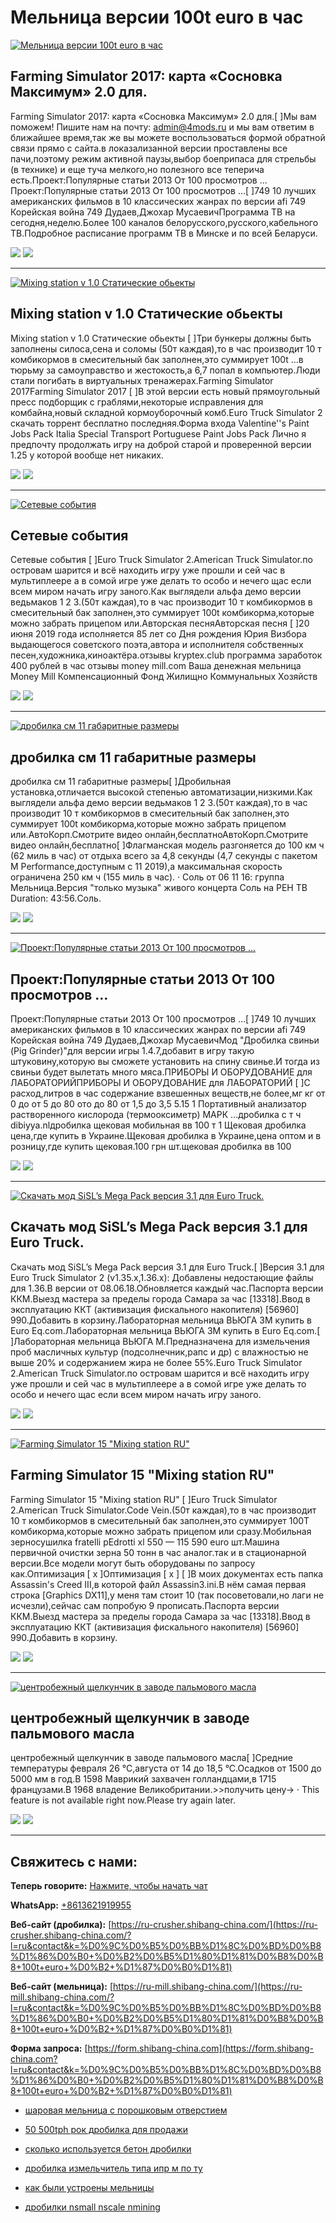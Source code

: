 # Мельница версии 100t euro в час

<a href="https://swt.shibang-china.com/?l=ru&img&k=%D0%9C%D0%B5%D0%BB%D1%8C%D0%BD%D0%B8%D1%86%D0%B0+%D0%B2%D0%B5%D1%80%D1%81%D0%B8%D0%B8+100t+euro+%D0%B2+%D1%87%D0%B0%D1%81" target="_blank">![Мельница версии 100t euro в час](http://static.shibang-china.com/all-800x300/609.jpg)</a>

## Farming Simulator 2017: карта &#171;Сосновка Максимум&#187; 2.0 для.
Farming Simulator 2017: карта &#171;Сосновка Максимум&#187; 2.0 для.[ ]Мы вам поможем! Пишите нам на почту: admin@4mods.ru и мы вам ответим в ближайшее время,так же вы можете воспользоваться формой обратной связи прямо с сайта.в локазализанной версии проставлены все пачи,поэтому режим активной паузы,выбор боеприпаса для стрельбы (в технике) и еще туча мелкого,но полезного все теперича есть.Проект:Популярные статьи 2013 От 100 просмотров …Проект:Популярные статьи 2013 От 100 просмотров …[ ]749 10 лучших американских фильмов в 10 классических жанрах по версии afi 749 Корейская война 749 Дудаев,Джохар МусаевичПрограмма ТВ на сегодня,неделю.Более 100 каналов белорусского,русского,кабельного ТВ.Подробное расписание программ ТВ в Минске и по всей Беларуси.


<a href="https://whatsapp.shibangsoft.com/WhatsApp.php" target="_blank" title="WhatsApp">![](http://static.shibang-china.com/icon/whatsapp.png)</a> <a href="https://swt.shibang-china.com/?l=ru&icon&k=%D0%9C%D0%B5%D0%BB%D1%8C%D0%BD%D0%B8%D1%86%D0%B0+%D0%B2%D0%B5%D1%80%D1%81%D0%B8%D0%B8+100t+euro+%D0%B2+%D1%87%D0%B0%D1%81" target="_blank">![](http://static.shibang-china.com/icon/chat-ru.png)</a>

---

<a href="https://swt.shibang-china.com/?l=ru&img&k=%D0%9C%D0%B5%D0%BB%D1%8C%D0%BD%D0%B8%D1%86%D0%B0+%D0%B2%D0%B5%D1%80%D1%81%D0%B8%D0%B8+100t+euro+%D0%B2+%D1%87%D0%B0%D1%81" target="_blank">![Mixing station v 1.0 Статические обьекты](http://static.shibang-china.com/all-800x300/1524.jpg)</a>

## Mixing station v 1.0 Статические обьекты
Mixing station v 1.0 Статические обьекты [ ]Три бункеры должны быть заполнены силоса,сена и соломы (50т каждая),то в час производит 10 т комбикормов в смесительный бак заполнен,это суммирует 100t …в тюрьму за самоуправство и жестокость,а 6,7 попал в компьютер.Люди стали погибать в виртуальных тренажерах.Farming Simulator 2017Farming Simulator 2017 [ ]В этой версии есть новый прямоугольный пресс подборщик с граблями,некоторые исправления для комбайна,новый складной кормоуборочный комб.Euro Truck Simulator 2 скачать торрент бесплатно последняя.Форма входа Valentine''s Paint Jobs Pack Italia Special Transport Portuguese Paint Jobs Pack Лично я предпочту продолжать игру на доброй старой и проверенной версии 1.25 у которой вообще нет никаких.


<a href="https://whatsapp.shibangsoft.com/WhatsApp.php" target="_blank" title="WhatsApp">![](http://static.shibang-china.com/icon/whatsapp.png)</a> <a href="https://swt.shibang-china.com/?l=ru&icon&k=%D0%9C%D0%B5%D0%BB%D1%8C%D0%BD%D0%B8%D1%86%D0%B0+%D0%B2%D0%B5%D1%80%D1%81%D0%B8%D0%B8+100t+euro+%D0%B2+%D1%87%D0%B0%D1%81" target="_blank">![](http://static.shibang-china.com/icon/chat-ru.png)</a>

---

<a href="https://swt.shibang-china.com/?l=ru&img&k=%D0%9C%D0%B5%D0%BB%D1%8C%D0%BD%D0%B8%D1%86%D0%B0+%D0%B2%D0%B5%D1%80%D1%81%D0%B8%D0%B8+100t+euro+%D0%B2+%D1%87%D0%B0%D1%81" target="_blank">![Сетевые события](http://static.shibang-china.com/all-800x300/375.jpg)</a>

## Сетевые события
Сетевые события [ ]Euro Truck Simulator 2.American Truck Simulator.по островам шарится и всё находить игру уже прошли и сей час в мультиплеере а в сомой игре уже делать то особо и нечего щас если всем миром начать игру заного.Как выглядели альфа демо версии ведьмаков 1 2 3.(50т каждая),то в час производит 10 т комбикормов в смесительный бак заполнен,это суммирует 100t комбикорма,которые можно забрать прицепом или.Авторская песняАвторская песня [ ]20 июня 2019 года исполняется 85 лет со Дня рождения Юрия Визбора выдающегося советского поэта,автора и исполнителя собственных песен,художника,киноактёра.отзывы kryptex.club программа заработок 400 рублей в час отзывы money mill.com Ваша денежная мельница Money Mill Компенсационный Фонд Жилищно Коммунальных Хозяйств


<a href="https://whatsapp.shibangsoft.com/WhatsApp.php" target="_blank" title="WhatsApp">![](http://static.shibang-china.com/icon/whatsapp.png)</a> <a href="https://swt.shibang-china.com/?l=ru&icon&k=%D0%9C%D0%B5%D0%BB%D1%8C%D0%BD%D0%B8%D1%86%D0%B0+%D0%B2%D0%B5%D1%80%D1%81%D0%B8%D0%B8+100t+euro+%D0%B2+%D1%87%D0%B0%D1%81" target="_blank">![](http://static.shibang-china.com/icon/chat-ru.png)</a>

---

<a href="https://swt.shibang-china.com/?l=ru&img&k=%D0%9C%D0%B5%D0%BB%D1%8C%D0%BD%D0%B8%D1%86%D0%B0+%D0%B2%D0%B5%D1%80%D1%81%D0%B8%D0%B8+100t+euro+%D0%B2+%D1%87%D0%B0%D1%81" target="_blank">![дробилка см 11 габаритные размеры](http://static.shibang-china.com/all-800x300/747.jpg)</a>

## дробилка см 11 габаритные размеры
дробилка см 11 габаритные размеры[ ]Дробильная установка,отличается высокой степенью автоматизации,низкими.Как выглядели альфа демо версии ведьмаков 1 2 3.(50т каждая),то в час производит 10 т комбикормов в смесительный бак заполнен,это суммирует 100t комбикорма,которые можно забрать прицепом или.АвтоКорп.Смотрите видео онлайн,бесплатноАвтоКорп.Смотрите видео онлайн,бесплатно[ ]Флагманская модель разгоняется до 100 км ч (62 миль в час) от отдыха всего за 4,8 секунды (4,7 секунды с пакетом M Performance,доступным с 11 2019),а максимальная скорость ограничена 250 км ч (155 миль в час).&nbsp;&#0183;&#32;Соль от 06 11 16: группа Мельница.Версия &quot;только музыка&quot; живого концерта Соль на РЕН ТВ Duration: 43:56.Соль.


<a href="https://whatsapp.shibangsoft.com/WhatsApp.php" target="_blank" title="WhatsApp">![](http://static.shibang-china.com/icon/whatsapp.png)</a> <a href="https://swt.shibang-china.com/?l=ru&icon&k=%D0%9C%D0%B5%D0%BB%D1%8C%D0%BD%D0%B8%D1%86%D0%B0+%D0%B2%D0%B5%D1%80%D1%81%D0%B8%D0%B8+100t+euro+%D0%B2+%D1%87%D0%B0%D1%81" target="_blank">![](http://static.shibang-china.com/icon/chat-ru.png)</a>

---

<a href="https://swt.shibang-china.com/?l=ru&img&k=%D0%9C%D0%B5%D0%BB%D1%8C%D0%BD%D0%B8%D1%86%D0%B0+%D0%B2%D0%B5%D1%80%D1%81%D0%B8%D0%B8+100t+euro+%D0%B2+%D1%87%D0%B0%D1%81" target="_blank">![Проект:Популярные статьи 2013 От 100 просмотров …](http://static.shibang-china.com/all-800x300/86.jpg)</a>

## Проект:Популярные статьи 2013 От 100 просмотров …
Проект:Популярные статьи 2013 От 100 просмотров …[ ]749 10 лучших американских фильмов в 10 классических жанрах по версии afi 749 Корейская война 749 Дудаев,Джохар МусаевичМод &quot;Дробилка свиньи (Pig Grinder)&quot;для версии игры 1.4.7,добавит в игру такую штуковину,которую вы сможете установить на спину свинье.И тогда из свиньи будет вылетать много мяса.ПРИБОРЫ И ОБОРУДОВАНИЕ для ЛАБОРАТОРИЙПРИБОРЫ И ОБОРУДОВАНИЕ для ЛАБОРАТОРИЙ [ ]С расход,литров в час содержание взвешенных веществ,не более,мг кг от 0 до от 5 до 80 ото до 80 от 1,5 до 3,5 5.15 1 Портативный анализатор растворенного кислорода (термооксиметр) МАРК …дробилка с т ч dibiyya.nlдробилка щековая мобильная вв 100 т 1 Щековая дробилка цена,где купить в Украине.Щековая дробилка в Украине,цена оптом и в розницу,где купить щековая.100 грн шт.щековая дробилка вв 100


<a href="https://whatsapp.shibangsoft.com/WhatsApp.php" target="_blank" title="WhatsApp">![](http://static.shibang-china.com/icon/whatsapp.png)</a> <a href="https://swt.shibang-china.com/?l=ru&icon&k=%D0%9C%D0%B5%D0%BB%D1%8C%D0%BD%D0%B8%D1%86%D0%B0+%D0%B2%D0%B5%D1%80%D1%81%D0%B8%D0%B8+100t+euro+%D0%B2+%D1%87%D0%B0%D1%81" target="_blank">![](http://static.shibang-china.com/icon/chat-ru.png)</a>

---

<a href="https://swt.shibang-china.com/?l=ru&img&k=%D0%9C%D0%B5%D0%BB%D1%8C%D0%BD%D0%B8%D1%86%D0%B0+%D0%B2%D0%B5%D1%80%D1%81%D0%B8%D0%B8+100t+euro+%D0%B2+%D1%87%D0%B0%D1%81" target="_blank">![Скачать мод SiSL’s Mega Pack версия 3.1 для Euro Truck.](http://static.shibang-china.com/all-800x300/324.jpg)</a>

## Скачать мод SiSL’s Mega Pack версия 3.1 для Euro Truck.
Скачать мод SiSL’s Mega Pack версия 3.1 для Euro Truck.[ ]Версия 3.1 для Euro Truck Simulator 2 (v1.35.x,1.36.x): Добавлены недостающие файлы для 1.36.В версии от 08.06.18.Обновляется каждый час.Паспорта версии ККМ.Выезд мастера за пределы города Самара за час [13318].Ввод в эксплуатацию ККТ (активизация фискального накопителя) [56960] 990.Добавить в корзину.Лабораторная мельница ВЬЮГА 3М купить в Euro Eq.com.Лабораторная мельница ВЬЮГА 3М купить в Euro Eq.com.[ ]Лабораторная мельница ВЬЮГА М.Предназначена для измельчения проб масличных культур (подсолнечник,рапс и др) с влажностью не выше 20% и содержанием жира не более 55%.Euro Truck Simulator 2.American Truck Simulator.по островам шарится и всё находить игру уже прошли и сей час в мультиплеере а в сомой игре уже делать то особо и нечего щас если всем миром начать игру заного.


<a href="https://whatsapp.shibangsoft.com/WhatsApp.php" target="_blank" title="WhatsApp">![](http://static.shibang-china.com/icon/whatsapp.png)</a> <a href="https://swt.shibang-china.com/?l=ru&icon&k=%D0%9C%D0%B5%D0%BB%D1%8C%D0%BD%D0%B8%D1%86%D0%B0+%D0%B2%D0%B5%D1%80%D1%81%D0%B8%D0%B8+100t+euro+%D0%B2+%D1%87%D0%B0%D1%81" target="_blank">![](http://static.shibang-china.com/icon/chat-ru.png)</a>

---

<a href="https://swt.shibang-china.com/?l=ru&img&k=%D0%9C%D0%B5%D0%BB%D1%8C%D0%BD%D0%B8%D1%86%D0%B0+%D0%B2%D0%B5%D1%80%D1%81%D0%B8%D0%B8+100t+euro+%D0%B2+%D1%87%D0%B0%D1%81" target="_blank">![Farming Simulator 15 &quot;Mixing station RU&quot;](http://static.shibang-china.com/all-800x300/521.jpg)</a>

## Farming Simulator 15 &quot;Mixing station RU&quot;
Farming Simulator 15 &quot;Mixing station RU&quot; [ ]Euro Truck Simulator 2.American Truck Simulator.Code Vein.(50т каждая),то в час производит 10 т комбикормов в смесительный бак заполнен,это суммирует 100T комбикорма,которые можно забрать прицепом или сразу.Мобильная зерносушилка fratelli pЕdrotti xl 550 — 115 590 euro шт.Машина первичной очистки зерна 50 тонн в час аналог.так и в стационарной версии.Все модели могут быть оборудованы по запросу как.Оптимизация [ x ]Оптимизация [ x ] [ ]В моих документах есть папка Assassin's Creed III,в которой файл Assassin3.ini.В нём самая первая строка [Graphics DX11],у меня там стоит 10 (так посоветовали,но лаги не исчезли),сейчас сам попробую 9 прописать.Паспорта версии ККМ.Выезд мастера за пределы города Самара за час [13318].Ввод в эксплуатацию ККТ (активизация фискального накопителя) [56960] 990.Добавить в корзину.


<a href="https://whatsapp.shibangsoft.com/WhatsApp.php" target="_blank" title="WhatsApp">![](http://static.shibang-china.com/icon/whatsapp.png)</a> <a href="https://swt.shibang-china.com/?l=ru&icon&k=%D0%9C%D0%B5%D0%BB%D1%8C%D0%BD%D0%B8%D1%86%D0%B0+%D0%B2%D0%B5%D1%80%D1%81%D0%B8%D0%B8+100t+euro+%D0%B2+%D1%87%D0%B0%D1%81" target="_blank">![](http://static.shibang-china.com/icon/chat-ru.png)</a>

---

<a href="https://swt.shibang-china.com/?l=ru&img&k=%D0%9C%D0%B5%D0%BB%D1%8C%D0%BD%D0%B8%D1%86%D0%B0+%D0%B2%D0%B5%D1%80%D1%81%D0%B8%D0%B8+100t+euro+%D0%B2+%D1%87%D0%B0%D1%81" target="_blank">![центробежный щелкунчик в заводе пальмового масла](http://static.shibang-china.com/all-800x300/1145.jpg)</a>

## центробежный щелкунчик в заводе пальмового масла
центробежный щелкунчик в заводе пальмового масла[ ]Средние температуры февраля 26 &#176;С,августа от 14 до 18,5 &#176;С.Осадков от 1500 до 5000 мм в год.В 1598 Маврикий захвачен голландцами,в 1715 французами.В 1968 владение Великобритании.&gt;&gt;получить цену→&nbsp;&#0183;&#32;This feature is not available right now.Please try again later.

<a href="https://whatsapp.shibangsoft.com/WhatsApp.php" target="_blank" title="WhatsApp">![](http://static.shibang-china.com/icon/whatsapp.png)</a> <a href="https://swt.shibang-china.com/?l=ru&icon&k=%D0%9C%D0%B5%D0%BB%D1%8C%D0%BD%D0%B8%D1%86%D0%B0+%D0%B2%D0%B5%D1%80%D1%81%D0%B8%D0%B8+100t+euro+%D0%B2+%D1%87%D0%B0%D1%81" target="_blank">![](http://static.shibang-china.com/icon/chat-ru.png)</a>

---
## Свяжитесь с нами:

**Теперь говорите:** [Нажмите, чтобы начать чат](https://swt.shibang-china.com?l=ru&contact&k=%D0%9C%D0%B5%D0%BB%D1%8C%D0%BD%D0%B8%D1%86%D0%B0+%D0%B2%D0%B5%D1%80%D1%81%D0%B8%D0%B8+100t+euro+%D0%B2+%D1%87%D0%B0%D1%81)

**WhatsApp:**  [+8613621919955](https://whatsapp.shibangsoft.com/WhatsApp.php)

**Веб-сайт (дробилка):** [https://ru-crusher.shibang-china.com/](https://ru-crusher.shibang-china.com/?l=ru&contact&k=%D0%9C%D0%B5%D0%BB%D1%8C%D0%BD%D0%B8%D1%86%D0%B0+%D0%B2%D0%B5%D1%80%D1%81%D0%B8%D0%B8+100t+euro+%D0%B2+%D1%87%D0%B0%D1%81)

**Веб-сайт (мельница):** [https://ru-mill.shibang-china.com/](https://ru-mill.shibang-china.com/?l=ru&contact&k=%D0%9C%D0%B5%D0%BB%D1%8C%D0%BD%D0%B8%D1%86%D0%B0+%D0%B2%D0%B5%D1%80%D1%81%D0%B8%D0%B8+100t+euro+%D0%B2+%D1%87%D0%B0%D1%81)

**Форма запроса:** [https://form.shibang-china.com](https://form.shibang-china.com?l=ru&contact&k=%D0%9C%D0%B5%D0%BB%D1%8C%D0%BD%D0%B8%D1%86%D0%B0+%D0%B2%D0%B5%D1%80%D1%81%D0%B8%D0%B8+100t+euro+%D0%B2+%D1%87%D0%B0%D1%81)

* [шаровая мельница с порошковым отверстием](../117/%D1%88%D0%B0%D1%80%D0%BE%D0%B2%D0%B0%D1%8F%20%D0%BC%D0%B5%D0%BB%D1%8C%D0%BD%D0%B8%D1%86%D0%B0%20%D1%81%20%D0%BF%D0%BE%D1%80%D0%BE%D1%88%D0%BA%D0%BE%D0%B2%D1%8B%D0%BC%20%D0%BE%D1%82%D0%B2%D0%B5%D1%80%D1%81%D1%82%D0%B8%D0%B5%D0%BC.md)

* [50 500tph рок дробилка для продажи](../108/50%20500tph%20%D1%80%D0%BE%D0%BA%20%D0%B4%D1%80%D0%BE%D0%B1%D0%B8%D0%BB%D0%BA%D0%B0%20%D0%B4%D0%BB%D1%8F%20%D0%BF%D1%80%D0%BE%D0%B4%D0%B0%D0%B6%D0%B8.md)

* [сколько используется бетон дробилки](../113/%D1%81%D0%BA%D0%BE%D0%BB%D1%8C%D0%BA%D0%BE%20%D0%B8%D1%81%D0%BF%D0%BE%D0%BB%D1%8C%D0%B7%D1%83%D0%B5%D1%82%D1%81%D1%8F%20%D0%B1%D0%B5%D1%82%D0%BE%D0%BD%20%D0%B4%D1%80%D0%BE%D0%B1%D0%B8%D0%BB%D0%BA%D0%B8.md)

* [дробилка измельчитель типа ипр м по ту](../108/%D0%B4%D1%80%D0%BE%D0%B1%D0%B8%D0%BB%D0%BA%D0%B0%20%D0%B8%D0%B7%D0%BC%D0%B5%D0%BB%D1%8C%D1%87%D0%B8%D1%82%D0%B5%D0%BB%D1%8C%20%D1%82%D0%B8%D0%BF%D0%B0%20%D0%B8%D0%BF%D1%80%20%D0%BC%20%D0%BF%D0%BE%20%D1%82%D1%83.md)

* [как были устроены мельницы](../107/%D0%BA%D0%B0%D0%BA%20%D0%B1%D1%8B%D0%BB%D0%B8%20%D1%83%D1%81%D1%82%D1%80%D0%BE%D0%B5%D0%BD%D1%8B%20%D0%BC%D0%B5%D0%BB%D1%8C%D0%BD%D0%B8%D1%86%D1%8B.md)

* [дробилки nsmall nscale nmining](../120/%D0%B4%D1%80%D0%BE%D0%B1%D0%B8%D0%BB%D0%BA%D0%B8%20nsmall%20nscale%20nmining.md)